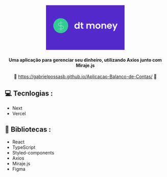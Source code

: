 <div align='center'>
   <img height='140px' src='./public/Logo-dtmoney.svg' alt='logo para github'/>
      
   #### Uma aplicação para gerenciar seu dinheiro, utilizando Axios junto com Miraje.js ####

   :link: <https://gabrielpossasb.github.io/Aplicacao-Balanco-de-Contas/> :link:
</div>

## :computer: Tecnlogias :

- Next
- Vercel

## :rocket: Bibliotecas :

- React
- TypeScript
- Styled-components
- Axios
- Miraje.js
- Figma
